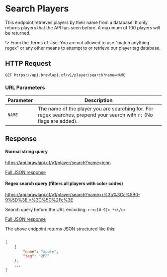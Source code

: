# Search Players

This endpoint retrieves players by their name from a database. It only returns players that the API has seen before. A maximum of 100 players will be returned.

!> From the Terms of Use: You are not allowed to use "match anything regex" or any other means to attempt to or retrieve our player tag database.

## HTTP Request

`GET https://api.brawlapi.cf/v1/player/search?name=NAME`

### URL Parameters

| Parameter | Description                                                                                                           |
| --------- | --------------------------------------------------------------------------------------------------------------------- |
| `NAME`    | The name of the player you are searching for. For regex searches, prepend your search with `r:` (No flags are added). |

## Response

#### Normal string query

https://api.brawlapi.cf/v1/player/search?name=john

<a href="/json/players_search_john.json">Full JSON response</a>

#### Regex search query (filters all players with color codes)

https://api.brawlapi.cf/v1/player/search?name=r%3a%3Cc%5B0-9%5D%3E.*%3C%5C%2Fc%3E

Search query before the URL encoding: `r:<c[0-9]>.*<\/c>`

<a href="/json/players_search_regexcolor.json">Full JSON response</a>

The above endpoint returns JSON structured like this:

```json

[
    {
        "name": "apple",
        "tag": "2PP"
    },
    ...
]

```
